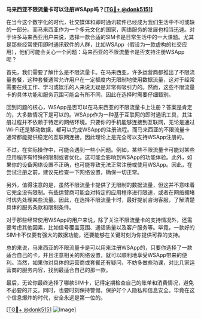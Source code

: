 **马来西亚不限流量卡可以注册WSApp吗？[[TG💪+ @donk5151](https://t.me/s/donk5151)]**

在当今这个数字化的时代，社交媒体和即时通讯软件已经成为我们生活中不可或缺的一部分。而马来西亚作为一个多元文化的国家，网络服务的发展也相当迅速。对于许多马来西亚用户来说，选择一款合适的SIM卡是日常生活中的一大课题。尤其是那些经常使用即时通讯软件的人群，比如WSApp（假设为一款虚构的社交应用），他们可能会关心一个问题：马来西亚的不限流量卡是否支持注册WSApp呢？

首先，我们需要了解什么是不限流量卡。在马来西亚，许多运营商都推出了不限流量套餐，这种套餐通常允许用户在一定额度内无限制地使用数据流量，这对于经常需要在线工作、学习或娱乐的人来说无疑是非常有吸引力的。然而，这些不限流量卡的具体功能和服务范围可能会有所不同，因此在选择时需要仔细甄别。

回到问题的核心，WSApp是否可以在马来西亚的不限流量卡上注册？答案是肯定的，大多数情况下是可以的。WSApp作为一种基于互联网的即时通讯工具，其注册过程并不依赖于特定的网络环境。只要你的手机能够连接到互联网，无论是通过Wi-Fi还是移动数据，都可以完成WSApp的注册流程。而马来西亚的不限流量卡通常都能提供稳定的互联网连接，因此理论上是完全可以支持WSApp注册的。

不过，在实际操作中，可能会遇到一些小问题。例如，某些不限流量卡可能对某些应用程序有特殊的限制或者优化，这可能会影响到WSApp的功能体验。此外，如果你的设备网络设置不正确，也可能导致无法正常注册或使用WSApp。因此，在尝试注册之前，建议先检查一下网络设置，确保一切正常。

另外，值得注意的是，虽然不限流量卡提供了无限制的数据流量，但这并不意味着它完全没有限制。有些运营商可能会对特定的应用程序进行限速，或者在网络拥堵时优先处理某些流量。因此，在选择不限流量卡时，最好提前咨询客服，了解清楚具体的服务条款和限制条件。

对于那些经常使用WSApp的用户来说，除了关注不限流量卡的支持情况外，还需要考虑其他因素，比如信号覆盖范围、通话质量以及客户服务等。毕竟，一款好的SIM卡不仅要有强大的数据功能，还要能够在关键时刻为你提供可靠的支持。

总的来说，马来西亚的不限流量卡是可以用来注册WSApp的，只要你选择了一款适合自己的卡，并且注意相关的网络设置，就可以顺利地享受WSApp带来的便利。当然，如果你对具体的运营商或套餐还有疑问，不妨多做些功课，对比几家运营商的服务内容，找到最适合自己的那一款。

最后，无论你最终选择了哪款SIM卡，记得定期检查自己的账单和消费情况，避免不必要的开支。同时，也要时刻保持警惕，保护好个人隐私和信息安全。毕竟在这个信息爆炸的时代，安全永远是第一位的。

[[TG💪+ @donk5151](https://t.me/s/donk5151) ![Image](https://i.postimg.cc/rwNCRYN7/Snipaste-2025-04-30-17-27-05.png)]